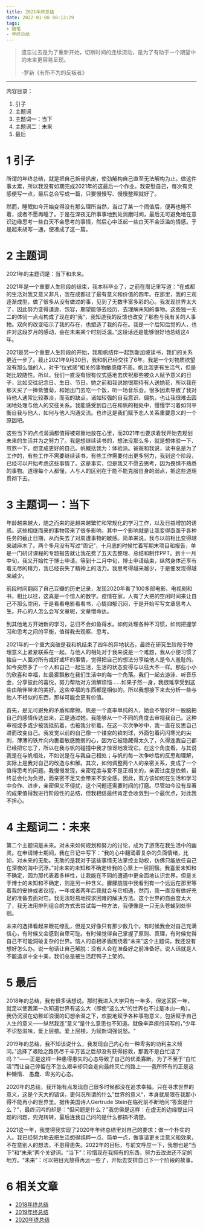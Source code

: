 ```yaml
---
title: 2021年终总结
date: 2022-01-08 08:13:29
tags:
- 随笔
- 年终总结
---
```


> 遗忘过去是为了重新开始，切断时间的连续流动，是为了有助于一个期望中的未来更容易呈现。
>
> -罗新《有所不为的反叛者》

<!--more-->

---------------

内容目录：

1. 引子
2. 主题词
3. 主题词一：当下
4. 主题词二：未来
5. 最后

# 1 引子

所谓的年终总结，就是把自己拆骨扒皮，使劲解构自己直至无法解构为止。做这件事太累，所以我没有如期完成2021年的这最后一个作业。我安慰自己，每次有灵感便写一点，最后总会写成一篇，只要慢慢写、慢慢整理就好了。

然而，睡眠如今开始变得没有那么理所当然，当过了某一个阈值后，便再也睡不着，或者不愿再睡了。于是在深夜无所事事地到处消磨时间，最后无可避免地在意识边缘思考一些白天不会思考的事情，然后心中泛起一些白天不会泛滥的情感。于是起来胡写一通，便凑成了这一篇。

# 2 主题词

2021年的主题词是：当下和未来。

2021年是一个重要人生阶段的结束，我本科毕业了，之前在周记里写道：“在成都的生活对我又意义非凡，我在成都过了最有意义和价值的四年。在那里，我的三观逐渐成型，做了很多从没有做过的事，见到了无数丰富多彩的心。我发现世界太大了，因此努力变得谦逊、包容，期望能够去经历、去理解未知的事物。这些独一无二的体验一点点构成了现在的“我”，我知道我的反馈也改变了那些与我有关的人事物。双向的改变昭示了我的存在，也塑造了我的存在。我是一个后知后觉的人，也许对这段岁月的感动，会在未来某个时刻泛滥。”这段话还是能够很好地总结这4年。

2021是另一个重要人生阶段的开始，我和帆结伴一起到新加坡读书，我们的关系更近一步了。截止2021年9月30日，我和帆已经交往了6年。我是一个对物质欲望没有那么强的人，对于“仪式感”相关的事物敏感度不高。帆比我更有生活气，但是她比较随性。所以，我们一直没有很有仪式感地去庆祝那些被众人赋予意义的日子，比如交往纪念日、生日、节日。她之前和我说她很期待有人送她花，所以我在那天买了一捧紫雏菊，和她出门去吃一个饭，听一场音乐会。很多因素导致了我对待他人通常比较寡淡，而我的缺点，诸如较强的自我意识、偏执，也让我很难去圆润地处理与他人的交往关系。我能感受到自己在和帆的相处中，慢慢学习着如何平衡自我与他人，如何与他人沟通交流。也许这是我们赋予恋人关系重要意义的一个原因吧。

这些当下的点点滴滴都值得被郑重地放在心里，而2021年也要求着我开始去规划未来的生活并为之努力了。我是想继续读书的，想法没那么多，就是想体验一下、煎熬一下，想变成更好的自己。帆概括我为：体验派。爸爸和我说，读书总是为了工作的，有些工作不需要继续读书，有些工作需要付出更多努力，我到这个阶段，已经可以开始考虑这些事情了。这是事实，但是我又不愿去思考，因为畏惧不熟悉的事物。道理每个人都懂，人与人的区别在于能不能克服自身的弱点，把这些道理贯彻下去。

# 3 主题词一：当下

年龄越来越大，随之而来的是越来越繁忙和常规化的学习工作，以及日益增加的诱惑。这些相继而来的事物带来了很多影响，其中一个影响就是让我变得亟亟于各种任务的截止日期，从而失去了对周遭事物的敏感。简单来说，我与以前相比变得越来越麻木了。两个多月没有写过“周记”，十月底的时候忙着写期末项目和报告，单是一门研讨课程的专题报告就让我花费了五天去整理、总结和制作PPT。到十一月中旬，我又开始忙于博士申请。等到十二月中旬，博士申请结束，纵然身体还享有着无尽的精力，我已经丧失了精神上的活力。我思考得越来越少，于是便发现得越来越少。

前段时间翻阅了自己豆瓣的历史记录，发现2020年看了100多部电影、电视剧和书，相比以往，这真是一个惊人的数字。疫情在家，人有了大把的空闲时间来让自己不那么空闲，于是看看电影看看书，心情抑郁沉闷，于是开始写写文章思考人生。开心的人怎么会写文章呢，文章憎命达。

到其他地方开始新的学习，总归不会如鱼得水。如何处理各种不习惯，如何把握学习和思考之间的平衡，值得我去观察、思考。

2021年的一个重大突破是我和帆结束了四年的异地状态，最终在研究生阶段于物理意义上紧紧联系在一起。与他人的相处对于我来说是一个难题，我从小便习惯了独自一人面对所有或好或坏的事情，觉得把自己的想法分享给他人是令人羞耻的。如今突然多了一个人和自己一起生活，生活的状态变得与以往大不一样。那些小小的欣喜和幸福，如晨雾飘散在我们生活中的每一个角落。我们一起去游泳、听音乐会，分享彼此的喜悦，努力帮助对方消解烦恼……如果孑然一身，我很难享受到这些由陪伴带来的美好。这些幸福的东西都是相似的，所以我想接下来去分析一些与他人不相似的东西，那样可能会更有价值。

首先，是无可避免的矛盾和摩擦。帆是一个直率单纯的人，她会不管好坏一股脑把自己的感情传达出来，正是通过她，我能够从一个不同的角度去审视我自己。这种审视或多或少被我抵抗着，也被我分析着。在这一次次争吵中，我一直在反思自己进而改变自己。我发觉以前的自己像一个镂空的铁刺球，外面包着闪闪寒光的尖刺，薄薄的铁片向内裹着敏感脆弱的心，因为它被隐藏得太久了，久得连我自己都已经把它忘了，所以在我与帆的碰撞中我才惊讶地发现它。在这个角度看，与其说我是在与帆相处，不如说是在与我自己相处；与帆的每一次争吵后的反思和理解，实际上是我对自己的改造与和解。其次，如何调整两个人的亲密关系，变成了一个值得思考的问题。我慢慢发现，亲密程度与爱不是正相关的，亲密过度是依赖，最终总会化为负担，而亲密不足又会带来不安全感。因此，双方该如何在生活和学习中合作、进步，亲密但又不侵扰，这个问题还需要时间的打磨。尽管如今没有显著的成果值得我进行阶段性的总结，但我相信最终肯定会收敛到一个最优点，对此我不担心。

# 4 主题词二：未来

第二个主题词是未来。对未来如何规划和努力的讨论，成为了游荡在我生活中的幽灵。在申请博士期间，我在日记中写下：“我的心中翻涌着复杂的负面情绪，比如，对未来的无助。无助的是我对于这些事情无法掌控主动权，仿佛只能放任自己在深夜的海中沉浮。”对未来的未知和不确定给我的心笼上一层阴翳。我喜爱未知和不确定，因为那代表着多样性，让我能在不同的遭遇中更全面地认识世界。但是关于博士的未知和不确定，则是另一种含义。朦朦胧胧中我看到有一个远远在那里等着我的安排或者议程，一年或者两年后我就会与它相遇，然而，我一直没有做好充足的准备去面对它。我无法轻易地探求困难的解决方法。这个世界的自由度太大了，我无法用排列组合的方式去尝试每一种方法，我便像是一只无头苍蝇到处徘徊。

未来的选择看起来眼花缭乱，但是又好像只有那少数几个。有时候我会对自己充满信心，有时候又会感到自卑可耻。有时候觉得自己掌握了原则、真理，有时候觉得自己不可能洞破复杂的世界。恼人的自相矛盾围绕着“未来”这个主题词，我还没有想好怎么办。说一句话让自己解脱：没有人会在准备好之前准备好。说人话就是人不能追求十全十美，我们总是被生活赶鸭子上架的。

# 5 最后

2018年的总结，我有很多话想说。那时我进入大学只有一年多，但这区区一年，就足以使我第一次知道世界有这么大（即使“这么大”的世界也不过是冰山一角）。我仍沉浸在幼稚却浪漫的幻想余温之下，欢脱地赋予各种事物意义，包括赋予自己人生的意义——纵然我连”意义“是什么意思也不知道。就像辛弃疾的词写的，”少年不识愁滋味，爱上层楼。爱上层楼，为赋新词强说愁。“

2019年的总结，我不知该说什么，我发现自己内心有一种卑劣的功利主义倾问。”选择了艰险之路历尽千辛万苦之后却没有获得拯救，那我不是白忙活了吗？“——正是这样一种患得患失的心态导致了自己的优柔寡断。为了不至于“白忙活”而让自己停留在不怎么艰辛却只会走向最终灭亡的路上——我所怀有的正是这种懒惰、 愚蠢、卑劣的心态。

2020年的总结，我开始有点发现自己很多时候都没在追求幸福，只在寻求世界的意义，这是个天大的错误，更何况所谓的什么”世界的意义“，本身就局限在我那小得不能再小的世界里。据传美国诗人Gertrude Stein在临死前不断地问“答案是什么？”，最终沉吟的却是：“但问题是什么？”我仿佛是这样：在虚无的边缘提出问题的问题，兜兜转转，最后连我自己问的是什么都搞不清楚。

2021这一年，我觉得我实现了2020年年终总结里对自己的要求：做一个朴实的人。我已经努力地去把生活想得纯粹一点、简单一点，做事请更关注意义和效果，不在意别人的想法，不患得患失。2022年的目标，与前文呼应一下，我想也是“当下”和“未来”两个关键词。“当下”：珍惜现在我拥有的东西，努力去改进还不足的地方。“未来”：可以把目光放得再远一些了，开始去安排自己下一个阶段的故事。

# 6 相关文章

- [2018年终总结](http://www.yuuuuang.com/2018/12/31/2018年终总结/)
- [2019年终总结](http://www.yuuuuang.com/2019/12/08/2019年终总结/)
- [2020年终总结](http://www.yuuuuang.com/2021/01/01/2020年终总结/)

